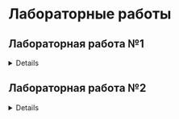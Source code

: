# Лабораторные работы
## Лабораторная работа №1
<details>

Цель: 
Создать автоматизированный пайплайн для обработки данных, обучения и тестирования модели машинного обучения.
Этапы:
1. Подготовить датасет Iris и сохранить в CSV.
2. Предобработать данные: стандартизация и разделение на train/test.
3. Обучить модель логистической регрессии.
4. Проверить точность модели на тестовых данных.
5. Автоматизировать процесс с помощью pipeline.sh.

```shell
(.venv) ayrat@AyratPC:/mnt/c/Users/limin/PycharmProjects/MLOps/lab1$ ./pipeline.sh
Running data_creation.py...
Data successfully saved to data/iris_data.csv
Running data_preprocessing.py...
Data preprocessing completed successfully.
Running model_preparation.py...
Model successfully saved to model/logistic_regression_model.pkl
Running model_testing.py...
Model test accuracy is: 1.000
Pipeline completed successfully!
```
</details>

## Лабораторная работа №2
<details>

Цель: 
Целью проекта было создание автоматизированного конвейера машинного обучения для решения задачи классификации изображений с использованием датасета CIFAR-10. Конвейер был разработан для демонстрации полного цикла работы с данными и моделями, включая загрузку данных, обучение модели и оценку её качества.
Этапы проекта
1. **Автоматизация процессов**:
   * Разработка скриптов Python для выполнения всех этапов (загрузка данных, обучение модели, оценка качества).
   * Настройка Jenkins для автоматизации выполнения этих этапов.

2. **Использование готовых инструментов**:
   * Применение предобученной модели ResNet18 для ускорения разработки.
   * Использование популярного датасета CIFAR-10 для тестирования.

3. **Оценка производительности**:
   * Проверка точности модели на тестовой выборке для подтверждения её эффективности.

4. **Воспроизводимость**:
   * Создание файла зависимостей (`requirements.txt`) для управления библиотеками.
   * Хранение всех скриптов и конфигураций в единой структуре, что позволяет легко воспроизвести проект на другом сервере.

```shell
Датасет CIFAR-10 успешно загружен.
Epoch 1, Loss: 0.5432
Epoch 2, Loss: 0.4342
Epoch 3, Loss: 0.3765
Epoch 4, Loss: 0.2891
Epoch 5, Loss: 0.1237
Обучение завершено.
Модель сохранена.
Accuracy: 88.74%
```
</details>
